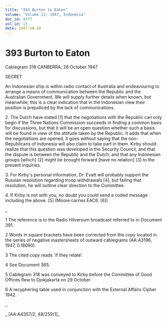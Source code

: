 ```yaml
---
title: "393 Burton to Eaton"
volume: "Volume 11: 1947, Indonesia"
doc_id: 4577
vol_id: 11
date: 1947-10-28
---
```


# 393 Burton to Eaton

Cablegram 318 CANBERRA, 28 October 1947

SECRET

An Indonesian ship is within radio contact of Australia and endeavouring to arrange a means of communication between the Republic and the Australian Government. We will supply further details when known, but meanwhile, this is a clear indication that in the Indonesian view their position is prejudiced by the lack of communications.

2\. The Dutch have stated [1] that the negotiations with the Republic can only begin if the Three Nations Commission succeeds in finding a common basis for discussions, but that it will be an open question whether such a basis will be found in view of the attitude taken by the Republic. It adds that when the negotiations are opened, it goes without saying that the non-Republicans of Indonesia will also claim to take part in them. Kirby should realize that this question was developed in the Security Council, and that the dispute is between the Republic and the Dutch, and that any Indonesian groups [which] [2] might be brought forward [have no relation] [3] to the present inquiries.

3\. For Kirby's personal information, Dr. Evatt will probably support the Russian resolution regarding troop withdrawals [4], but failing that resolution, he will outline clear direction to the Committee.

4\. If Kirby is not with you, no doubt you could send a coded message including the above. [5] (Moore carries EAC6. [6])

_

1 The reference is to the Radio Hilversum broadcast referred to in Document 391.

2 Words in square brackets have been corrected from the copy located in the series of negative mastersheets of outward cablegrams (AA:A3196, 1947, 0.18090).

3 The cited copy reads 'if they relate'.

4 See Document 365.

5 Cablegram 318 was conveyed to Kirby before the Committee of Good Offices flew to Djokjakarta on 29 October.

6 A recyphering table used in conjunction with the External Affairs Cipher 1942.

_

_ [AA:A4357/2, 48/259/1]_
